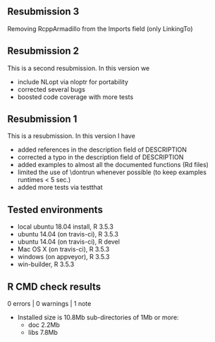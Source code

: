 ## Resubmission 3

Removing RcppArmadillo from the Imports field (only LinkingTo)

## Resubmission 2

This is a second resubmission. In this version we

- include NLopt via nloptr for portability
- corrected several bugs
- boosted code coverage with more tests 

## Resubmission 1

This is a resubmission. In this version I have

- added references in the description field of DESCRIPTION
- corrected a typo in the description field of DESCRIPTION
- added examples to almost all the documented functions (Rd files)
- limited the use of \dontrun whenever possible (to keep examples runtimes < 5 sec.)
- added more tests via testthat

## Tested environments

- local ubuntu 18.04 install, R 3.5.3
- ubuntu 14.04 (on travis-ci), R 3.5.3
- ubuntu 14.04 (on travis-ci), R devel
- Mac OS X (on travis-ci), R 3.5.3
- windows (on appveyor), R 3.5.3
- win-builder, R 3.5.3

## R CMD check results

0 errors | 0 warnings | 1 note

* Installed size is 10.8Mb
  sub-directories of 1Mb or more:
    - doc    2.2Mb
    - libs   7.8Mb
